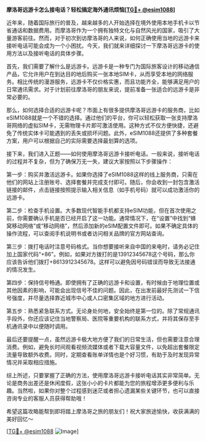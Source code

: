**摩洛哥远游卡怎么接电话？轻松搞定海外通讯烦恼[[TG💪+ @esim1088](https://t.me/s/esim1088)]**

近年来，随着国际旅行的普及，越来越多的人开始选择在境外使用本地手机卡以节省通话和数据费用。而摩洛哥作为一个拥有独特文化与自然风光的国家，吸引了大量游客前往。然而，对于初次到访摩洛哥的人来说，如何正确使用当地的远游卡来接听电话可能会成为一个小困扰。今天，我们就来详细探讨一下摩洛哥远游卡的使用方法以及接听电话的具体步骤。

首先，我们需要了解什么是远游卡。远游卡是一种专门为国际旅客设计的移动通信产品，它允许用户在到达目的地后购买一张本地SIM卡，从而享受本地的网络服务。相比传统的漫游服务，远游卡不仅价格实惠，而且功能齐全，能够满足用户的日常通讯需求。对于计划前往摩洛哥的朋友来说，提前准备一张适合的远游卡是非常必要的。

那么，如何选择合适的远游卡呢？市面上有很多提供摩洛哥远游卡的服务商，比如eSIM1088就是一个不错的选择。通过他们的平台，你可以轻松获取一张支持摩洛哥网络的虚拟SIM卡，无需物理卡片即可激活使用。这种方式不仅方便快捷，还避免了传统实体卡可能遇到的丢失或损坏问题。此外，eSIM1088还提供了多种套餐方案，用户可以根据自己的实际需要选择最划算的选项。

接下来，我们进入正题——如何使用摩洛哥远游卡接听电话。一般来说，接听电话的过程并不复杂，但为了确保万无一失，建议大家按照以下步骤操作：

第一步：购买并激活远游卡。如果你选择了eSIM1088这样的线上服务商，只需在他们的网站上注册账号、选择套餐并完成支付即可。随后，你会收到一封包含激活链接的邮件，点击链接按照提示输入相关信息（如手机号码）就可以成功激活你的远游卡。

第二步：检查手机设置。大多数现代智能手机都支持eSIM功能，但在首次使用之前，你需要确认手机是否已经开启了这一功能。通常情况下，在“设置”中找到“蜂窝移动网络”或“移动网络”，然后添加新的eSIM配置文件即可。如果不确定具体的操作流程，可以查阅手机说明书或者访问相关品牌的官方网站查询。

第三步：拨打电话时注意号码格式。当你想要接听来自中国的来电时，请务必记住加上国家代码“+86”。例如，如果对方拨打的是13912345678这个号码，那么你应该告诉他们拨打+8613912345678。这样可以避免因号码错误而导致无法接通的情况发生。

第四步：保持信号畅通。即使拥有了正确的远游卡和设置，有时候由于地理位置或其他因素的影响，可能会出现信号不佳的问题。因此，在出发前最好先测试一下信号强度，并尽量选择靠近城市中心或人口密集区域的地方进行活动。

第五步：熟悉紧急联系方式。无论身处何地，安全始终是第一位的。除了常规通讯手段外，你还应该记住当地警察局、医院等重要机构的联系方式，并将其保存至手机通讯录中以便随时调用。

最后还要提醒一点，虽然远游卡极大地方便了我们的日常生活，但也需要注意合理消费。例如，避免长时间观看视频流媒体或者下载大容量文件，以免超出套餐限定流量导致额外收费。同时，定期查看账单详情也是个好习惯，有助于及时发现异常情况并采取相应措施。

综上所述，只要掌握了正确的方法，使用摩洛哥远游卡接听电话其实非常简单。无论是商务出差还是休闲度假，这张小小的卡片都能为您的旅程增添更多便利与乐趣。当然啦，如果你对整个过程感到迷茫或者担心遗漏某些关键环节，也可以直接咨询专业的客服人员获得帮助哦！

希望这篇攻略能帮到即将踏上摩洛哥之旅的朋友们！祝大家旅途愉快，收获满满的美好回忆～ 

[[TG💪+ @esim1088](https://t.me/s/esim1088) ![Image](https://i.postimg.cc/4NQfJmqS/Snipaste-2025-05-13-00-14-12.png)]